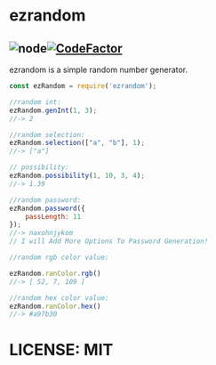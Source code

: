 # ezrandom
![node](https://img.shields.io/badge/Node.js-43853D?style=for-the-badge&logo=node.js&logoColor=white)[![CodeFactor](https://www.codefactor.io/repository/github/qwertyr0/ezrandom/badge)](https://www.codefactor.io/repository/github/qwertyr0/ezrandom)
---
ezrandom is a simple random number generator.

```js
const ezRandom = require('ezrandom');

//random int:
ezRandom.genInt(1, 3);
//-> 2

//random selection:
ezRandom.selection(["a", "b"], 1);
//-> ["a"]

// possibility:
ezRandom.possibility(1, 10, 3, 4);
//-> 1.39

//random password:
ezRandom.password({
    passLength: 11
});
//-> naxohnjykom
// I will Add More Options To Password Generation!

//random rgb color value:

ezRandom.ranColor.rgb()
//-> [ 52, 7, 109 ]

//random hex color value:
ezRandom.ranColor.hex()
//-> #a97b30

```

# LICENSE: MIT
